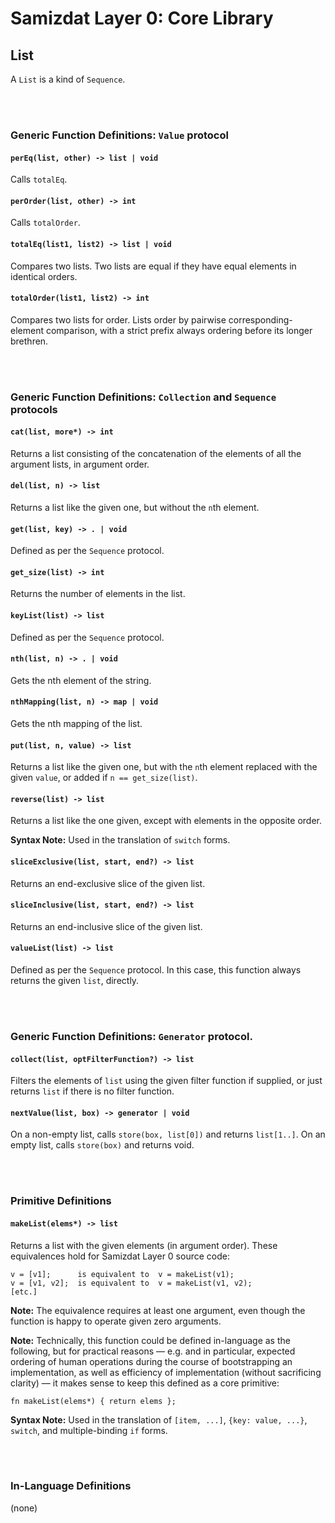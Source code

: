 Samizdat Layer 0: Core Library
==============================

List
----

A `List` is a kind of `Sequence`.

<br><br>
### Generic Function Definitions: `Value` protocol

#### `perEq(list, other) -> list | void`

Calls `totalEq`.

#### `perOrder(list, other) -> int`

Calls `totalOrder`.

#### `totalEq(list1, list2) -> list | void`

Compares two lists. Two lists are equal if they have equal elements in
identical orders.

#### `totalOrder(list1, list2) -> int`

Compares two lists for order. Lists order by pairwise corresponding-element
comparison, with a strict prefix always ordering before its longer brethren.


<br><br>
### Generic Function Definitions: `Collection` and `Sequence` protocols

#### `cat(list, more*) -> int`

Returns a list consisting of the concatenation of the elements
of all the argument lists, in argument order.

#### `del(list, n) -> list`

Returns a list like the given one, but without the `n`th element.

#### `get(list, key) -> . | void`

Defined as per the `Sequence` protocol.

#### `get_size(list) -> int`

Returns the number of elements in the list.

#### `keyList(list) -> list`

Defined as per the `Sequence` protocol.

#### `nth(list, n) -> . | void`

Gets the nth element of the string.

#### `nthMapping(list, n) -> map | void`

Gets the nth mapping of the list.

#### `put(list, n, value) -> list`

Returns a list like the given one, but with the `n`th element replaced
with the given `value`, or added if `n == get_size(list)`.

#### `reverse(list) -> list`

Returns a list like the one given, except with elements in the opposite
order.

**Syntax Note:** Used in the translation of `switch` forms.

#### `sliceExclusive(list, start, end?) -> list`

Returns an end-exclusive slice of the given list.

#### `sliceInclusive(list, start, end?) -> list`

Returns an end-inclusive slice of the given list.

#### `valueList(list) -> list`

Defined as per the `Sequence` protocol. In this case, this function always
returns the given `list`, directly.



<br><br>
### Generic Function Definitions: `Generator` protocol.

#### `collect(list, optFilterFunction?) -> list`

Filters the elements of `list` using the given filter function if supplied,
or just returns `list` if there is no filter function.

#### `nextValue(list, box) -> generator | void`

On a non-empty list, calls `store(box, list[0])` and returns
`list[1..]`. On an empty list, calls `store(box)` and returns void.


<br><br>
### Primitive Definitions

#### `makeList(elems*) -> list`

Returns a list with the given elements (in argument order).
These equivalences hold for Samizdat Layer 0 source code:

```
v = [v1];      is equivalent to  v = makeList(v1);
v = [v1, v2];  is equivalent to  v = makeList(v1, v2);
[etc.]
```

**Note:** The equivalence requires at least one argument, even though
the function is happy to operate given zero arguments.

**Note:** Technically, this function could be defined in-language as the
following, but for practical reasons &mdash; e.g. and in particular,
expected ordering of human operations during the course of
bootstrapping an implementation, as well as efficiency of
implementation (without sacrificing clarity) &mdash; it makes sense to
keep this defined as a core primitive:

```
fn makeList(elems*) { return elems };
```

**Syntax Note:** Used in the translation of `[item, ...]`,
`{key: value, ...}`, `switch`, and multiple-binding `if` forms.


<br><br>
### In-Language Definitions

(none)
